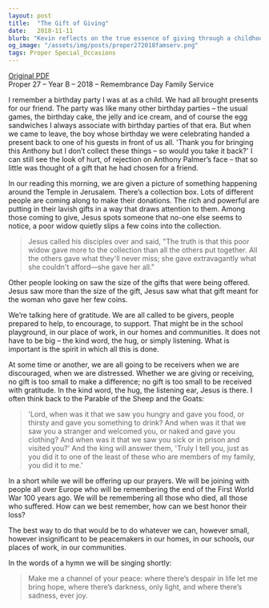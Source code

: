 ```yaml
---
layout: post
title:  "The Gift of Giving"
date:   2018-11-11
blurb: "Kevin reflects on the true essence of giving through a childhood memory and the story of the poor widow's offering at the Temple. He emphasizes that the value of a gift lies not in its size, but in the spirit of gratitude with which it is given. Whether we are givers or receivers, no act of kindness is too small, and in each, we find the presence of Jesus. Kevin urges us to honor the memory of those lost in war by being peacemakers in our daily lives."
og_image: "/assets/img/posts/proper272018famserv.png"
tags: Proper Special_Occasions
---
```

[Original PDF](/assets/pdf/proper272018famserv.pdf)    
Proper 27 – Year B – 2018 – Remembrance Day
Family Service

I remember a birthday party I was at as a child. We had all brought presents for our friend. The party was like many other birthday parties – the usual games, the birthday cake, the jelly and ice cream, and of course the egg sandwiches I always associate with birthday parties of that era. But when we came to leave, the boy whose birthday we were celebrating handed a present back to one of his guests in front of us all. 'Thank you for bringing this Anthony but I don’t collect these things – so would you take it back?' I can still see the look of hurt, of rejection on Anthony Palmer’s face – that so little was thought of a gift that he had chosen for a friend.

In our reading this morning, we are given a picture of something happening around the Temple in Jerusalem. There’s a collection box. Lots of different people are coming along to make their donations. The rich and powerful are putting in their lavish gifts in a way that draws attention to them. Among those coming to give, Jesus spots someone that no-one else seems to notice, a poor widow quietly slips a few coins into the collection.

> Jesus called his disciples over and said, "The truth is that this poor widow gave more to the collection than all the others put together. All the others gave what they'll never miss; she gave extravagantly what she couldn't afford—she gave her all."

Other people looking on saw the size of the gifts that were being offered. Jesus saw more than the size of the gift, Jesus saw what that gift meant for the woman who gave her few coins.

We’re talking here of gratitude. We are all called to be givers, people prepared to help, to encourage, to support. That might be in the school playground, in our place of work, in our homes and communities. It does not have to be big – the kind word, the hug, or simply listening. What is important is the spirit in which all this is done.

At some time or another, we are all going to be receivers when we are discouraged, when we are distressed. Whether we are giving or receiving, no gift is too small to make a difference; no gift is too small to be received with gratitude. In the kind word, the hug, the listening ear, Jesus is there. I often think back to the Parable of the Sheep and the Goats:

> 'Lord, when was it that we saw you hungry and gave you food, or thirsty and gave you something to drink? And when was it that we saw you a stranger and welcomed you, or naked and gave you clothing? And when was it that we saw you sick or in prison and visited you?' And the king will answer them, 'Truly I tell you, just as you did it to one of the least of these who are members of my family, you did it to me.'

In a short while we will be offering up our prayers. We will be joining with people all over Europe who will be remembering the end of the First World War 100 years ago. We will be remembering all those who died, all those who suffered. How can we best remember, how can we best honor their loss?

The best way to do that would be to do whatever we can, however small, however insignificant to be peacemakers in our homes, in our schools, our places of work, in our communities.

In the words of a hymn we will be singing shortly:

> Make me a channel of your peace:
> where there’s despair in life let me bring hope,
> where there’s darkness, only light,
> and where there’s sadness, ever joy.
